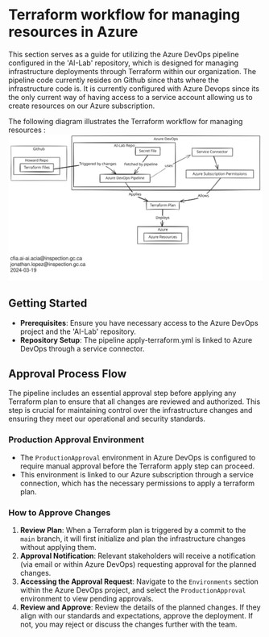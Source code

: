 # Terraform workflow for managing resources in Azure

This section serves as a guide for utilizing the Azure DevOps pipeline
configured in the 'AI-Lab' repository, which is designed for managing
infrastructure deployments through Terraform within our organization. The
pipeline code currently resides on Github since thats where the infrastructure
code is. It is currently configured with Azure Devops since its the only current
way of having access to a service account allowing us to create resources on our
Azure subscription.

The following diagram illustrates the Terraform workflow for managing resources
:
![Terraform Workflow](terraform-workflow.svg)

## Getting Started

- **Prerequisites**: Ensure you have necessary access to the Azure DevOps
 project and the 'AI-Lab' repository.
- **Repository Setup**: The pipeline apply-terraform.yml is linked to Azure
 DevOps through a service connector.

## Approval Process Flow

The pipeline includes an essential approval step before applying any Terraform
plan to ensure that all changes are reviewed and authorized. This step is
crucial for maintaining control over the infrastructure changes and ensuring
they meet our operational and security standards.

### Production Approval Environment

- The `ProductionApproval` environment in Azure DevOps is configured to require
 manual approval before the Terraform apply step can proceed.
- This environment is linked to our Azure subscription through a service
 connection, which has the necessary permissions to apply a terraform plan.

### How to Approve Changes

1. **Review Plan**: When a Terraform plan is triggered by a commit to the `main`
  branch, it will first initialize and plan the infrastructure changes without
  applying them.
2. **Approval Notification**: Relevant stakeholders will receive a notification
  (via email or within Azure DevOps) requesting approval for the planned
  changes.
3. **Accessing the Approval Request**: Navigate to the `Environments` section
  within the Azure DevOps project, and select the `ProductionApproval`
  environment to view pending approvals.
4. **Review and Approve**: Review the details of the planned changes. If they
  align with our standards and expectations, approve the deployment. If not, you
  may reject or discuss the changes further with the team.
